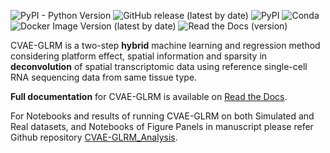 ![PyPI - Python Version](https://img.shields.io/pypi/pyversions/cvae-glrm) ![GitHub release (latest by date)](https://img.shields.io/github/v/release/az7jh2/CVAE-GLRM) ![PyPI](https://img.shields.io/pypi/v/cvae-glrm) ![Conda](https://img.shields.io/conda/v/bioconda/cvae-glrm) ![Docker Image Version (latest by date)](https://img.shields.io/docker/v/az7jh2/cvae-glrm?label=docker) ![Read the Docs (version)](https://img.shields.io/readthedocs/cvae-glrm/latest)

CVAE-GLRM is a two-step **hybrid** machine learning and regression method considering platform effect, spatial information and sparsity in **deconvolution** of spatial transcriptomic data using reference single-cell RNA sequencing data from same tissue type.

**Full documentation** for CVAE-GLRM is available on [Read the Docs](https://cvae-glrm.readthedocs.io/en/latest/).

For Notebooks and results of running CVAE-GLRM on both Simulated and Real datasets, and Notebooks of Figure Panels in manuscript please refer Github repository [CVAE-GLRM_Analysis](https://github.com/az7jh2/CVAE-GLRM_Analysis).
